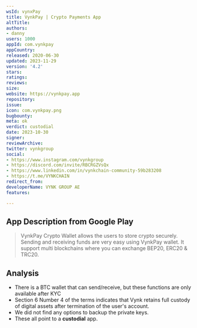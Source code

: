 ```yaml
---
wsId: vynxPay
title: VynkPay | Crypto Payments App
altTitle: 
authors:
- danny
users: 1000
appId: com.vynkpay
appCountry: 
released: 2020-06-30
updated: 2023-11-29
version: '4.2'
stars: 
ratings: 
reviews: 
size: 
website: https://vynkpay.app
repository: 
issue: 
icon: com.vynkpay.png
bugbounty: 
meta: ok
verdict: custodial
date: 2023-10-30
signer: 
reviewArchive: 
twitter: vynkgroup
social:
- https://www.instagram.com/vynkgroup
- https://discord.com/invite/RBCRGZVsQx
- https://www.linkedin.com/in/vynkchain-community-59b283208
- https://t.me/VYNKCHAIN
redirect_from: 
developerName: VYNK GROUP AE
features: 

---
```


## App Description from Google Play

> VynkPay Crypto Wallet allows the users to store crypto securely. Sending and receiving funds are very easy using VynkPay wallet. It support multi blockchains where you can exchange BEP20, ERC20 & TRC20. 

## Analysis 

- There is a BTC wallet that can send/receive, but these functions are only available after KYC
- Section 6 Number 4 of the terms indicates that Vynk retains full custody of digital assets after termination of the user's account.
- We did not find any options to backup the private keys. 
- These all point to a **custodial** app.
